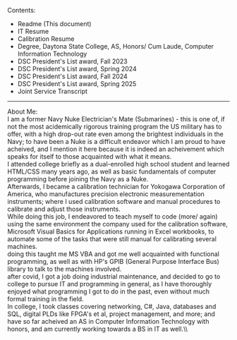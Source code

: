 Contents:
  - Readme (This document)
  - IT Resume
  - Calibration Resume
  - Degree, Daytona State College, AS, Honors/ Cum Laude, Computer Information Technology
  - DSC President's List award, Fall 2023
  - DSC President's List award, Spring 2024
  - DSC President's List award, Fall 2024
  - DSC President's List award, Spring 2025
  - Joint Service Transcript
---
About Me:\
I am a former Navy Nuke Electrician's Mate (Submarines) - this is one of, if not the most acidemically rigorous training program the US military has to offer, with a high drop-out rate even among the brightest individuals in the Navy; to have been a Nuke is a difficult endeavor which I am proud to have acheived, and I mention it here because it is indeed an acheivement which speaks for itself to those acquainted with what it means.\
I attended college briefly as a dual-enrolled high school student and learned HTML/CSS many years ago, as well as basic fundamentals of computer programming before joining the Navy as a Nuke.\
Afterwards, I became a calibration technician for Yokogawa Corporation of America, who manufactures precision electronic measurementation instruments; where I used calibration software and manual procedures to calibrate and adjust those instruments.\
While doing this job, I endeavored to teach myself to code (more/ again) using the same environment the company used for the calibration software, Microsoft Visual Basics for Applications running in Excel workbooks, to automate some of the tasks that were still manual for calibrating several machines.\
doing this taught me MS VBA and got me well acquainted with functional programming, as well as with HP's GPIB (General Purpose Interface Bus) library to talk to the machines involved.\
after covid, I got a job doing industrial maintenance, and decided to go to college to pursue IT and programming in general, as I have thoroughly enjoyed what programming I got to do in the past, even without much formal training in the field.\
In college, I took classes covering networking, C#, Java, databases and SQL, digital PLDs like FPGA's et al, project management, and more; and have so far acheived an AS in Computer Information Technology with honors, and am currently working towards a BS in IT as well.\\\



<!--
**John-Counts/John-Counts** is a ✨ _special_ ✨ repository because its `README.md` (this file) appears on your GitHub profile.

Here are some ideas to get you started:

- 🔭 I’m currently working on ...
- 🌱 I’m currently learning ...
- 👯 I’m looking to collaborate on ...
- 🤔 I’m looking for help with ...
- 💬 Ask me about ...
- 📫 How to reach me: ...
- 😄 Pronouns: ...
- ⚡ Fun fact: ...
-->
